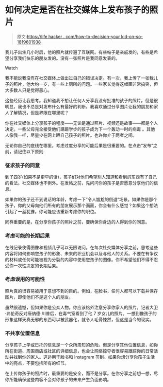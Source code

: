 # 如何决定是否在社交媒体上发布孩子的照片

> 原文:[https://life hacker . com/how-to-decision-your kid-on-so-1819601938](https://lifehacker.com/how-to-decide-whether-to-post-a-photo-of-your-kid-on-so-1819601938)

我儿子出生几小时后，他的照片就传遍了互联网。有些帖子是亲戚发的，有些是希望分享我们快乐的朋友发的。没有一张照片是我同意发表的。

Watch

我不能说我没有在社交媒体上做出过自己的错误决定。有一次，我上传了一张我儿子的照片，他大约一岁，有一些上厕所的问题。一些家长觉得这幅画非常搞笑，但大多数人只是觉得恶心。

这些经历让我思考。我知道我不想让任何人分享我没有批准的孩子的照片。但是很明显，我也不总是对发布什么有最好的判断。我喜欢通过分享图片让我的朋友和家人了解情况，但是界限在哪里呢？

你在社交媒体上分享孩子的程度——无论是通过照片、视频还是故事——都是个人决定。一些父母完全接受他们蹒跚学步的孩子成为下一个轰动一时的病毒 。其他人像我一样，尽量少在网上晒自己孩子的照片。也许你介于两者之间。

无论你自己的底线在哪里，考虑过度分享的可能后果是很重要的。在点击“发布”之前，请记住以下原则:

### **征求孩子的同意**

到了四岁(如果不是更早的话)，孩子们对他们希望别人知道和看到的东西有了自己的看法。社交媒体也不例外。在发帖之前，先问问你的孩子是否愿意分享他们的信息。

如果你的孩子还不到说话的年龄，考虑一下“令人尴尬的倒退”场景。如果你是那个孩子，你的父母向他们所有的朋友展示那个画面，你会有什么感觉？如果这个想法引起了一丝犹豫，你可能应该重新考虑你的职位。

同样重要的是，在分享你孩子的照片之前，要确保你身边的人得到你的同意。

### **考虑可能的长期后果**

在线记录使得图像和视频几乎可以无限访问。在每次社交媒体分享之前，思考这些内容将如何影响您孩子的形象、未来的职业机会以及与他人的关系。不要在有争议的材料或任何可能被视为分裂的内容中使用您孩子的图像。你不希望他们不得不忍受你一次性决定的长期后果。

### **考虑误用的可能性**

照片真的很容易被用于意想不到的目的。例如，在脸书，任何人都可以下载并保存图片，即使他们不是这个人的朋友。

虽然很遗憾，但如果你是公众人物，你应该格外注意分享你家人的照片。记者大卫·弗伦奇反对唐纳德·川普后，在毒气室看到了他 7 岁女儿的照片。一想到像孩子的形象这样天真无邪的东西可以被武器化，就令人毛骨悚然，但这是当今的现实。

### **不共享位置信息**

分享孩子上学或日托的信息是一个众所周知的危险。但是分享其他位置信息，如你所在街道、周围商店或社区的详细信息，也会让网络掠夺者很容易跟踪你的日常活动并找到你的家人。这适用于脸书和 Instagram 签到。如果你想分享你孩子生活中的亮点，不要包括所有的细节。

在上传你孩子的照片时，最重要的是安全，而不是分享。在你分享之前想一想，尽你所能确保这些内容不会对你孩子的未来产生负面影响。